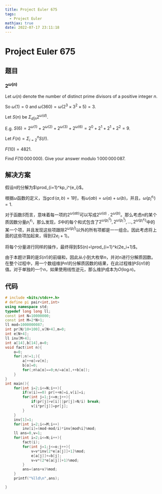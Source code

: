 ```yaml
---
title: Project Euler 675
tags:
  - Project Euler
mathjax: true
date: 2022-07-17 23:11:18
---
```


<escape><!-- more --></escape>

# Project Euler 675

## 题目

### $2^{\omega(n)}$

Let $\omega(n)$ denote the number of distinct prime divisors of a positive integer $n$.

So  $\omega(1) = 0$ and  $\omega(360) = \omega(2^{3} \times 3^{2} \times 5) = 3$.

Let $S(n)$ be $\Sigma_{d | n} 2^{\omega(d)}$.

E.g. $S(6) = 2^{\omega(1)}+2^{\omega(2)}+2^{\omega(3)}+2^{\omega(6)} = 2^0+2^1+2^1+2^2 = 9$.

Let $F(n)=\Sigma_{i=2}^n S(i!)$.

$F(10)=4821$.

Find $F(10\,000\,000)$. Give your answer modulo  $1\,000\,000\,087$.

## 解决方案

假设$n$的分解为$\prod_{i=1}^kp_i^{e_i}$。

根据$\omega$函数的定义，当$\gcd(a,b)=1$时，有$\omega(ab)=\omega(a)+\omega(b)$，并且，$\omega(p_i^{e_i})=1$.

对于函数$S$而言，意味着每一项的$2^{\omega(ab)}$可以写成$2^{\omega(a)}\cdot 2^{\omega(b)}$。那么考虑$n$的某个质因数分量$p_i^{e_i}$，那么发现，$S$中的每个和式包含了$2^{\omega(p_i^0)},2^{\omega(p_i^1)},\dots,2^{\omega(p_i^{e_i})}$中的某一个项，并且发现这些项跟除$2^{\omega(p_i^j)}$以外的所有项都是一一组合。因此考虑将上面的这些项加起来，得到$(2e_i+1)$。

将每个分量进行同样的操作，最终得到$S(n)=\prod_{i=1}^k(2e_i+1)$。

由于本题计算的是$S(n!)$的前缀和，因此从小到大枚举$n$，并对$n$进行分解质因数。在整个过程中，用一个数组维护$n!$的分解质因数的结果，在此过程维护$S(n!)$的值。对于单独的一个$n$，如果使用线性逆元，那么维护成本为$O(\log n)$。

## 代码

```C++
# include <bits/stdc++.h>
# define pi pair<int,int>
using namespace std;
typedef long long ll;
const int N=10000000;
const int M=2*N+1;
ll mod=1000000087;
int pr[N/10+100],v[N+4],m=0;
int e[N+4];
ll inv[M+4];
int a[14],b[14],o=0;
void fact(int n){
    o=0;
    for(;n!=1;){
        a[++o]=v[n];
        b[o]=0;
        for(;n%a[o]==0;n/=a[o],++b[o]);
    }
}
int main(){
    for(int i=2;i<=N;i++){
        if(v[i]==0) pr[++m]=i,v[i]=i;
        for(int j=1;j<=m;j++){
            if(pr[j]>v[i]||pr[j]>N/i) break;
            v[i*pr[j]]=pr[j];
        }
    }
    inv[1]=1;
    for(int i=2;i<=M;i++)
        inv[i]=(mod-mod/i)*inv[mod%i]%mod;
    ll ans=0,v=1;
    for(int i=2;i<=N;i++){
        fact(i);
        for(int j=1;j<=o;j++){
            v=v*inv[2*e[a[j]]+1]%mod;
            e[a[j]]+=b[j];
            v=v*(2*e[a[j]]+1)%mod;
        }
        ans=(ans+v)%mod;
    }
    printf("%lld\n",ans);

}

```
